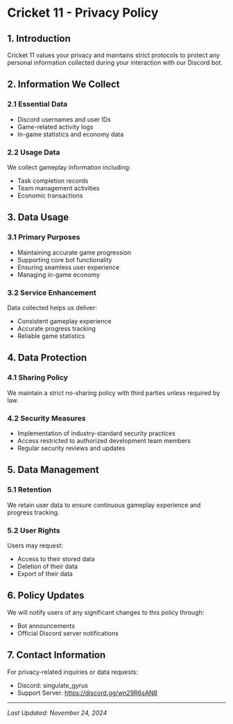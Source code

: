 # Cricket 11 - Privacy Policy

## 1. Introduction
Cricket 11 values your privacy and maintains strict protocols to protect any personal information collected during your interaction with our Discord bot.

## 2. Information We Collect
### 2.1 Essential Data
- Discord usernames and user IDs
- Game-related activity logs
- In-game statistics and economy data

### 2.2 Usage Data
We collect gameplay information including:
- Task completion records
- Team management activities
- Economic transactions

## 3. Data Usage
### 3.1 Primary Purposes
- Maintaining accurate game progression
- Supporting core bot functionality
- Ensuring seamless user experience
- Managing in-game economy

### 3.2 Service Enhancement
Data collected helps us deliver:
- Consistent gameplay experience
- Accurate progress tracking
- Reliable game statistics

## 4. Data Protection
### 4.1 Sharing Policy
We maintain a strict no-sharing policy with third parties unless required by law.

### 4.2 Security Measures
- Implementation of industry-standard security practices
- Access restricted to authorized development team members
- Regular security reviews and updates

## 5. Data Management
### 5.1 Retention
We retain user data to ensure continuous gameplay experience and progress tracking.

### 5.2 User Rights
Users may request:
- Access to their stored data
- Deletion of their data
- Export of their data

## 6. Policy Updates
We will notify users of any significant changes to this policy through:
- Bot announcements
- Official Discord server notifications

## 7. Contact Information
For privacy-related inquiries or data requests:
- Discord: singulate_gyrus
- Support Server: https://discord.gg/wn29R6sAN8

---
*Last Updated: November 24, 2024*

